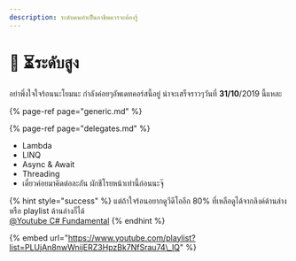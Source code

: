 ```yaml
---
description: ระดับคนทำเป็นอาชีพควรจะต้องรู้
---
```


# 👨 ⏳ระดับสูง

อย่าพึ่งใจใจร้อนนะโยมนะ กำลังค่อยๆอัพเดทคอร์สนี้อยู่ น่าจะเสร็จราวๆวันที่ **31/10**/2019 นี้แหละ

{% page-ref page="generic.md" %}

{% page-ref page="delegates.md" %}

* Lambda
* LINQ
* Async & Await
* Threading
* เดี๋ยวค่อยมาคิดต่อละกัน ผักชีโรยหน้าเท่านี้ก่อนนะจุ๊

{% hint style="success" %}
แต่ถ้าใจร้อนอยากดูวีดีโออีก 80% ที่เหลือดูได้จากลิงค์ด้านล่าง หรือ playlist ด้านล่างก็ได้  
[@Youtube C\# Fundamental](https://www.youtube.com/watch?v=9Pjz8MGFJGo&list=PLUjAn8nwWnijERZ3HpzBk7NfSrau74_lQ)
{% endhint %}

{% embed url="https://www.youtube.com/playlist?list=PLUjAn8nwWnijERZ3HpzBk7NfSrau74\_lQ" %}



